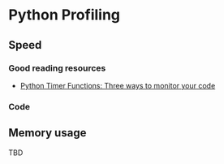 # Python Profiling

## Speed

### Good reading resources

- [Python Timer Functions: Three ways to monitor your code](https://realpython.com/python-timer/)

### Code


## Memory usage

TBD
